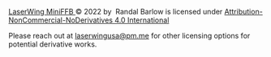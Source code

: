 [LaserWing MiniFFB ](http://laserwing.com/MiniFFB)© 2022 by  Randal Barlow is licensed under [Attribution-NonCommercial-NoDerivatives 4.0 International](http://creativecommons.org/licenses/by-nc-nd/4.0/?ref=chooser-v1)


Please reach out at [laserwingusa@pm.me](laserwingusa@pm.me) for other licensing options for potential derivative works. 